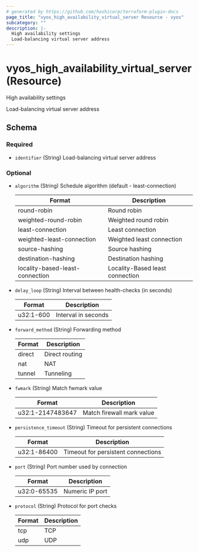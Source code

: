 ```yaml
---
# generated by https://github.com/hashicorp/terraform-plugin-docs
page_title: "vyos_high_availability_virtual_server Resource - vyos"
subcategory: ""
description: |-
  High availability settings
  Load-balancing virtual server address
---
```


# vyos_high_availability_virtual_server (Resource)

High availability settings

Load-balancing virtual server address



<!-- schema generated by tfplugindocs -->
## Schema

### Required

- `identifier` (String) Load-balancing virtual server address

### Optional

- `algorithm` (String) Schedule algorithm (default - least-connection)

    |  Format  |  Description  |
    |----------|---------------|
    |  round-robin  |  Round robin  |
    |  weighted-round-robin  |  Weighted round robin  |
    |  least-connection  |  Least connection  |
    |  weighted-least-connection  |  Weighted least connection  |
    |  source-hashing  |  Source hashing  |
    |  destination-hashing  |  Destination hashing  |
    |  locality-based-least-connection  |  Locality-Based least connection  |
- `delay_loop` (String) Interval between health-checks (in seconds)

    |  Format  |  Description  |
    |----------|---------------|
    |  u32:1-600  |  Interval in seconds  |
- `forward_method` (String) Forwarding method

    |  Format  |  Description  |
    |----------|---------------|
    |  direct  |  Direct routing  |
    |  nat  |  NAT  |
    |  tunnel  |  Tunneling  |
- `fwmark` (String) Match fwmark value

    |  Format  |  Description  |
    |----------|---------------|
    |  u32:1-2147483647  |  Match firewall mark value  |
- `persistence_timeout` (String) Timeout for persistent connections

    |  Format  |  Description  |
    |----------|---------------|
    |  u32:1-86400  |  Timeout for persistent connections  |
- `port` (String) Port number used by connection

    |  Format  |  Description  |
    |----------|---------------|
    |  u32:0-65535  |  Numeric IP port  |
- `protocol` (String) Protocol for port checks

    |  Format  |  Description  |
    |----------|---------------|
    |  tcp  |  TCP  |
    |  udp  |  UDP  |
